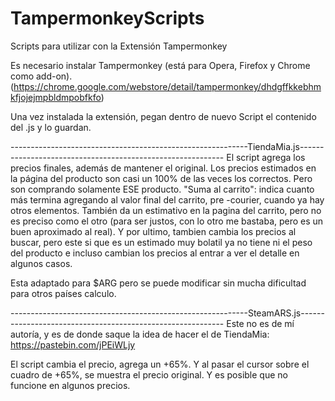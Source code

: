 # TampermonkeyScripts
Scripts para utilizar con la Extensión Tampermonkey

Es necesario instalar Tampermonkey (está para Opera, Firefox y Chrome como add-on). 
(https://chrome.google.com/webstore/detail/tampermonkey/dhdgffkkebhmkfjojejmpbldmpobfkfo)

Una vez instalada la extensión, pegan dentro de nuevo Script el contenido del .js y lo guardan.

-----------------------------------------------------------TiendaMia.js-----------------------------------------------------------
El script agrega los precios finales, además de mantener el original.
Los precios estimados en la página del producto son casi un 100% de las veces los correctos. 
Pero son comprando solamente ESE producto. 
"Suma al carrito": indica cuanto más termina agregando al valor final del carrito, pre -courier, cuando ya hay otros elementos.
También da un estimativo en la pagina del carrito, pero no es preciso como el otro (para ser justos, con lo otro me bastaba, pero es un buen aproximado al real).
Y por ultimo, tambien cambia los precios al buscar, pero este si que es un estimado muy bolatil ya no tiene ni el peso del producto e incluso cambian los precios al entrar a ver el detalle en algunos casos.

Esta adaptado para $ARG pero se puede modificar sin mucha dificultad para otros países calculo.

-----------------------------------------------------------SteamARS.js-----------------------------------------------------------
Este no es de mí autoría, y es de donde saque la idea de hacer el de TiendaMia:
https://pastebin.com/jPEiWLjy

El script cambia el precio, agrega un +65%. 
Y al pasar el cursor sobre el cuadro de +65%, se muestra el precio original. 
Y es posible que no funcione en algunos precios. 

